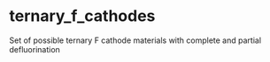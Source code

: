 # ternary_f_cathodes
Set of possible ternary F cathode materials with complete and partial defluorination
